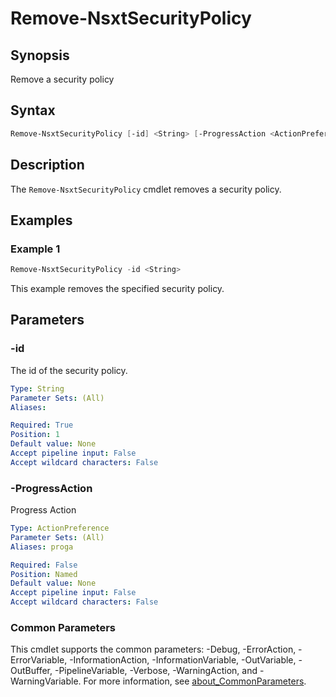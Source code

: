# Remove-NsxtSecurityPolicy

## Synopsis

Remove a security policy

## Syntax

```powershell
Remove-NsxtSecurityPolicy [-id] <String> [-ProgressAction <ActionPreference>] [<CommonParameters>]
```

## Description

The `Remove-NsxtSecurityPolicy` cmdlet removes a security policy.

## Examples

### Example 1

```powershell
Remove-NsxtSecurityPolicy -id <String>
```

This example removes the specified security policy.

## Parameters

### -id

The id of the security policy.

```yaml
Type: String
Parameter Sets: (All)
Aliases:

Required: True
Position: 1
Default value: None
Accept pipeline input: False
Accept wildcard characters: False
```

### -ProgressAction

Progress Action

```yaml
Type: ActionPreference
Parameter Sets: (All)
Aliases: proga

Required: False
Position: Named
Default value: None
Accept pipeline input: False
Accept wildcard characters: False
```

### Common Parameters

This cmdlet supports the common parameters: -Debug, -ErrorAction, -ErrorVariable, -InformationAction, -InformationVariable, -OutVariable, -OutBuffer, -PipelineVariable, -Verbose, -WarningAction, and -WarningVariable. For more information, see [about_CommonParameters](http://go.microsoft.com/fwlink/?LinkID=113216).
